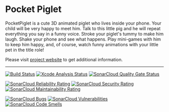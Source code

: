 # Pocket Piglet

PocketPiglet is a cute 3D animated piglet who lives inside your phone. Your
child  will  be very happy to meet him. Talk to this little pig and he will
repeat  everything  you say in a funny voice. Stroke your piglet's tummy to
make him laugh. Shake your phone and see what happens. Play mini-games with
him  to  keep  him  happy, and, of course, watch funny animations with your
little pet in the title role!

Please visit [project website](https://pocketpiglet.sourceforge.io/) to get
additional information.

---

[![Build Status](https://github.com/pocketpiglet/pocketpiglet-ios/actions/workflows/build.yml/badge.svg?branch=master)](https://github.com/pocketpiglet/pocketpiglet-ios/actions/workflows/build.yml?query=branch%3Amaster)
[![Xcode Analysis Status](https://github.com/pocketpiglet/pocketpiglet-ios/workflows/Xcode%20Analysis/badge.svg)](https://github.com/pocketpiglet/pocketpiglet-ios/actions?query=workflow%3A%22Xcode%20Analysis%22)
[![SonarCloud Quality Gate Status](https://sonarcloud.io/api/project_badges/measure?project=pocketpiglet_pocketpiglet-ios&metric=alert_status)](https://sonarcloud.io/dashboard?id=pocketpiglet_pocketpiglet-ios)

[![SonarCloud Reliability Rating](https://sonarcloud.io/api/project_badges/measure?project=pocketpiglet_pocketpiglet-ios&metric=reliability_rating)](https://sonarcloud.io/dashboard?id=pocketpiglet_pocketpiglet-ios)
[![SonarCloud Security Rating](https://sonarcloud.io/api/project_badges/measure?project=pocketpiglet_pocketpiglet-ios&metric=security_rating)](https://sonarcloud.io/dashboard?id=pocketpiglet_pocketpiglet-ios)
[![SonarCloud Maintainability Rating](https://sonarcloud.io/api/project_badges/measure?project=pocketpiglet_pocketpiglet-ios&metric=sqale_rating)](https://sonarcloud.io/dashboard?id=pocketpiglet_pocketpiglet-ios)

[![SonarCloud Bugs](https://sonarcloud.io/api/project_badges/measure?project=pocketpiglet_pocketpiglet-ios&metric=bugs)](https://sonarcloud.io/dashboard?id=pocketpiglet_pocketpiglet-ios)
[![SonarCloud Vulnerabilities](https://sonarcloud.io/api/project_badges/measure?project=pocketpiglet_pocketpiglet-ios&metric=vulnerabilities)](https://sonarcloud.io/dashboard?id=pocketpiglet_pocketpiglet-ios)
[![SonarCloud Code Smells](https://sonarcloud.io/api/project_badges/measure?project=pocketpiglet_pocketpiglet-ios&metric=code_smells)](https://sonarcloud.io/dashboard?id=pocketpiglet_pocketpiglet-ios)
